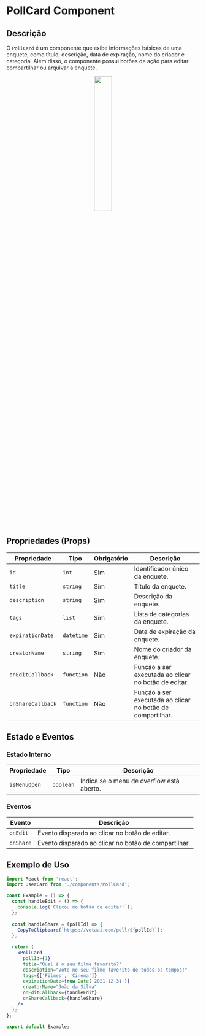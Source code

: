 # PollCard Component

## Descrição

O `PollCard` é um componente que exibe informações básicas de uma enquete, como título, descrição, data de expiração, nome do criador e categoria. Além disso, o componente possui botões de ação para editar compartilhar ou arquivar a enquete.

<div align="center">
  <img src="https://github.com/HiveSoft-UEFS/votaai-frontend/assets/96327378/ec8e84cb-24ac-4ad5-b22c-c819452c385d" width="30%">
</div>

## Propriedades (Props)

| Propriedade       | Tipo       | Obrigatório | Descrição                                                  |
|-------------------|------------|-------------|------------------------------------------------------------|
| `id`              | `int`      | Sim         | Identificador único da enquete.                            |
| `title`           | `string`   | Sim         | Título da enquete.                                         |
| `description`     | `string`   | Sim         | Descrição da enquete.                                      |
| `tags`            | `list`     | Sim         | Lista de categorias da enquete.                            |
| `expirationDate`  | `datetime` | Sim         | Data de expiração da enquete.                              |
| `creatorName`     | `string`   | Sim         | Nome do criador da enquete.                                |
| `onEditCallback`  | `function` | Não         | Função a ser executada ao clicar no botão de editar.       |
| `onShareCallback` | `function` | Não         | Função a ser executada ao clicar no botão de compartilhar. |

## Estado e Eventos

### Estado Interno

| Propriedade           | Tipo       | Descrição                                                      |
|-----------------------|------------|----------------------------------------------------------------|
| `isMenuOpen`          | `boolean`  | Indica se o menu de overflow está aberto.                      |


### Eventos

| Evento    | Descrição                                            |
|-----------|------------------------------------------------------|
| `onEdit`  | Evento disparado ao clicar no botão de editar.       |
| `onShare` | Evento disparado ao clicar no botão de compartilhar. |

## Exemplo de Uso

```jsx
import React from 'react';
import UserCard from './components/PollCard';

const Example = () => {
  const handleEdit = () => {
    console.log(`Clicou no botão de editar!`);
  };
  
  const handleShare = (pollId) => {
    CopyToClipboard(`https://votaai.com/poll/${pollId}`);
  };
  
  return (
    <PollCard
      pollId={1}
      title="Qual é o seu filme favorito?"
      description="Vote no seu filme favorito de todos os tempos!"
      tags={['Filmes', 'Cinema']}
      expirationDate={new Date('2021-12-31')}
      creatorName="João da Silva"
      onEditCallback={handleEdit}
      onShareCallback={handleShare}
    />
  );
};

export default Example;
```